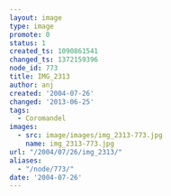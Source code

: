 ```yaml
---
layout: image
type: image
promote: 0
status: 1
created_ts: 1090861541
changed_ts: 1372159396
node_id: 773
title: IMG_2313
author: anj
created: '2004-07-26'
changed: '2013-06-25'
tags:
  - Coromandel
images:
  - src: image/images/img_2313-773.jpg
    name: img_2313-773.jpg
url: "/2004/07/26/img_2313/"
aliases:
  - "/node/773/"
date: '2004-07-26'
---
```


